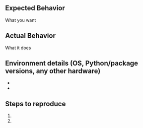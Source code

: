 ## Expected Behavior
What you want

## Actual Behavior
What it does

## Environment details (OS, Python/package versions, any other hardware)
-
-

## Steps to reproduce
1.
2.
